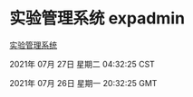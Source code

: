 # 实验管理系统 expadmin
[实验管理系统](http://59.174.26.185:56808/expadmin-782313d2-e1b1-4ea7-932e-3a55e6a1a4d0/)

2021年 07月 27日 星期二 04:32:25 CST

2021年 07月 26日 星期一 20:32:25 GMT
